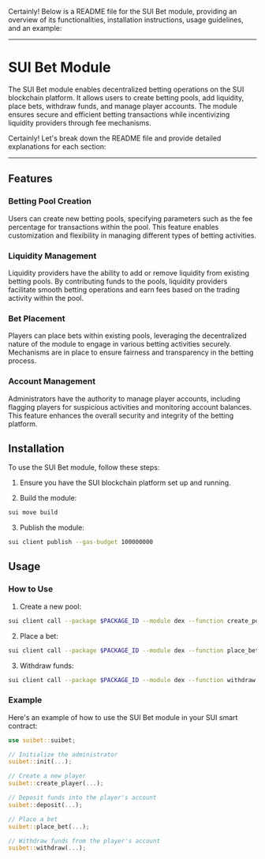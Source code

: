 Certainly! Below is a README file for the SUI Bet module, providing an overview of its functionalities, installation instructions, usage guidelines, and an example:

---

# SUI Bet Module

The SUI Bet module enables decentralized betting operations on the SUI blockchain platform. It allows users to create betting pools, add liquidity, place bets, withdraw funds, and manage player accounts. The module ensures secure and efficient betting transactions while incentivizing liquidity providers through fee mechanisms.

Certainly! Let's break down the README file and provide detailed explanations for each section:

---


## Features

### Betting Pool Creation

Users can create new betting pools, specifying parameters such as the fee percentage for transactions within the pool. This feature enables customization and flexibility in managing different types of betting activities.

### Liquidity Management

Liquidity providers have the ability to add or remove liquidity from existing betting pools. By contributing funds to the pools, liquidity providers facilitate smooth betting operations and earn fees based on the trading activity within the pool.

### Bet Placement

Players can place bets within existing pools, leveraging the decentralized nature of the module to engage in various betting activities securely. Mechanisms are in place to ensure fairness and transparency in the betting process.

### Account Management

Administrators have the authority to manage player accounts, including flagging players for suspicious activities and monitoring account balances. This feature enhances the overall security and integrity of the betting platform.


## Installation

To use the SUI Bet module, follow these steps:

1. Ensure you have the SUI blockchain platform set up and running.

2. Build the module:

```bash
sui move build
```

3. Publish the module:

```bash
sui client publish --gas-budget 100000000
```

## Usage

### How to Use

1. Create a new pool:

```bash
sui client call --package $PACKAGE_ID --module dex --function create_pool --type-args $BASE_COIN_TYPE $QUOTE_COIN_TYPE --args $FEE_PERCENTAGE --gas-budget 10000000000 --json
```

2. Place a bet:

```bash
sui client call --package $PACKAGE_ID --module dex --function place_bet --type-args $BASE_COIN_TYPE $QUOTE_COIN_TYPE --args $HOUSE_ADDRESS $PLAYER_ADDRESS $BET_AMOUNT --gas-budget 10000000000 --json
```

3. Withdraw funds:

```bash
sui client call --package $PACKAGE_ID --module dex --function withdraw --type-args $BASE_COIN_TYPE $QUOTE_COIN_TYPE --args $ADMIN_ADDRESS $PLAYER_ADDRESS $AMOUNT --gas-budget 10000000000 --json
```

### Example

Here's an example of how to use the SUI Bet module in your SUI smart contract:

```rust
use suibet::suibet;

// Initialize the administrator
suibet::init(...);

// Create a new player
suibet::create_player(...);

// Deposit funds into the player's account
suibet::deposit(...);

// Place a bet
suibet::place_bet(...);

// Withdraw funds from the player's account
suibet::withdraw(...);
```

